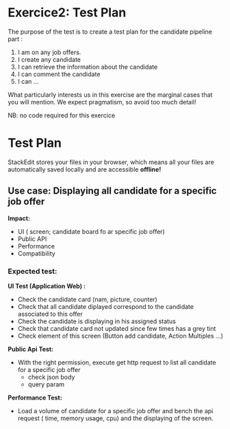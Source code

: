 # Exercice2: Test Plan
The purpose of the test is to create a test plan for the candidate pipeline part :
1. I am on any job offers.
2. I create any candidate
3. I can retrieve the information about the candidate
4. I can comment the candidate
5. I can … 
 
What particularly interests us in this exercise are the marginal cases that you will mention. 
We expect pragmatism, so avoid too much detail!
 
NB: no code required for this exercice


# Test Plan

StackEdit stores your files in your browser, which means all your files are automatically saved locally and are accessible **offline!**


## Use case: Displaying all candidate for a specific job offer

**Impact:**
 - UI ( screen; candidate board fo ar specific job offer)
 - Public API
 - Performance
 - Compatibility
 
### Expected test:
**UI Test  (Application Web) :**
 - Check the candidate card  (nam, picture, counter)
 - Check that all candidate diplayed correspond to the candidate associated to this offer
 - Check the  candidate is displaying in his assigned status
 - Check that candidate card not updated since few times has a grey tint
 - Check element of this screen (Button add candidate, Action Multiples ...)
 
**Public Api Test:**
 - With the right permission, execute get http request to list all candidate for a specific job offer
	 -  check json body 
	 -  query param

**Performance Test:**
- Load a volume of candidate for a specific job offer and bench the api request ( time, memory usage, cpu) and the displaying of the screen.

